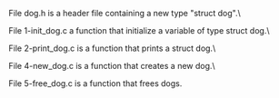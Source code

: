 File dog.h is a header file containing a new type "struct dog".\

File 1-init_dog.c a function that initialize a variable of type struct dog.\

File 2-print_dog.c is a function that prints a struct dog.\

File 4-new_dog.c is a function that creates a new dog.\

File 5-free_dog.c is a function that frees dogs.
